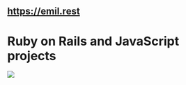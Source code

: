 ## https://emil.rest

# Ruby on Rails and JavaScript projects

![](https://res.cloudinary.com/emilosman/image/upload/v1595326924/github/github_intro.png?raw=true)
